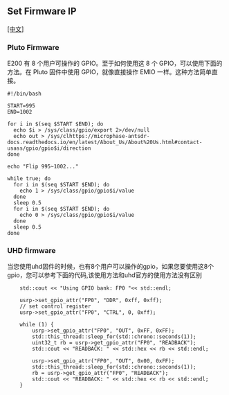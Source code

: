 ## Set Firmware IP

[[中文]](../../../cn/device_and_usage_manual/ANTSDR_E_Series_Module/ANTSDR_E200_Reference_Manual/set_gpio.html)


### Pluto Firmware
E200 有 8 个用户可操作的 GPIO。至于如何使用这 8 个 GPIO，可以使用下面的方法。在 Pluto 固件中使用 GPIO，就像直接操作 EMIO 一样。这种方法简单直接。
```
#!/bin/bash

START=995
END=1002

for i in $(seq $START $END); do
  echo $i > /sys/class/gpio/export 2>/dev/null
  echo out > /sys/clhttps://microphase-antsdr-docs.readthedocs.io/en/latest/About_Us/About%20Us.html#contact-usass/gpio/gpio$i/direction
done

echo "Flip 995~1002..."

while true; do
  for i in $(seq $START $END); do
    echo 1 > /sys/class/gpio/gpio$i/value
  done
  sleep 0.5
  for i in $(seq $START $END); do
    echo 0 > /sys/class/gpio/gpio$i/value
  done
  sleep 0.5
done
```
### UHD firmware
当您使用uhd固件的时候，也有8个用户可以操作的gpio，如果您要使用这8个gpio，您可以参考下面的代码,该使用方法和uhd官方的使用方法没有区别
```
    std::cout << "Using GPIO bank: FP0 "<< std::endl;

    usrp->set_gpio_attr("FP0", "DDR", 0xff, 0xff); 
    // set control register 
    usrp->set_gpio_attr("FP0", "CTRL", 0, 0xff);   

    while (1) {
        usrp->set_gpio_attr("FP0", "OUT", 0xFF, 0xFF);  
        std::this_thread::sleep_for(std::chrono::seconds(1));
        uint32_t rb = usrp->get_gpio_attr("FP0", "READBACK");
        std::cout << "READBACK: " << std::hex << rb << std::endl;

        usrp->set_gpio_attr("FP0", "OUT", 0x00, 0xFF); 
        std::this_thread::sleep_for(std::chrono::seconds(1));
        rb = usrp->get_gpio_attr("FP0", "READBACK");
        std::cout << "READBACK: " << std::hex << rb << std::endl;
    }
```
